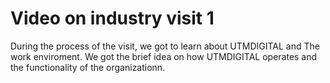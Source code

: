 # Video on industry visit 1

During the process of the visit,  we got to learn about UTMDIGITAL and The work enviroment. We got the brief idea on how UTMDIGITAL operates and the functionality of the organizationn.  
